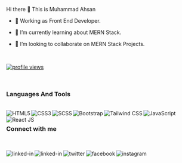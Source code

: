 Hi there 👋 This is Muhammad Ahsan

- 🔭 Working as Front End Developer.
- 🌱 I’m currently learning about MERN Stack.
- 👯 I’m looking to collaborate on MERN Stack Projects.

  <br>

[<img align="center" alt="profile views" src="https://img.shields.io/badge/profile_views-9898-blue.svg?&style=for-the-badge&logo=eye&logoColor=white" />](https://github.com/ahsanshareef21)


<br>

### Languages And Tools  

<br>

<img align="left" alt="HTML5" src="https://img.shields.io/badge/html5-%23E34F26.svg?style=for-the-badge&logo=html5&logoColor=white"/>
<img align="left" alt="CSS3" src="https://img.shields.io/badge/css3-%231572B6.svg?style=for-the-badge&logo=css3&logoColor=white"/>
<img align="left" alt="SCSS" src="https://img.shields.io/badge/sass-%23C6538C.svg?style=for-the-badge&logo=sass&logoColor=white"/>
<img align="left" alt="Bootstrap" src="https://img.shields.io/badge/bootstrap-%23563D7C.svg?style=for-the-badge&logo=bootstrap&logoColor=white"/>
<img align="left" alt="Tailwind CSS" src="https://img.shields.io/badge/tailwindcss-%2338B2AC.svg?style=for-the-badge&logo=tailwindcss&logoColor=white"/>
<img align="left" alt="JavaScript" src="https://img.shields.io/badge/javascript-%23323330.svg?style=for-the-badge&logo=javascript&logoColor=%23F7DF1E"/>
<img align="left" alt="React JS" src="https://img.shields.io/badge/react-%2320232A.svg?style=for-the-badge&logo=react&logoColor=white"/>

<br>  

### Connect with me

<br>

[<img align="left" alt="linked-in" src="https://img.shields.io/badge/linkedin-%230077B5.svg?&style=for-the-badge&logo=linkedin&logoColor=white" />](https://www.linkedin.com/in/ahsanshareef21)

[<img align="left" alt="linked-in" src="https://img.shields.io/badge/gmail-%23D44638.svg?&style=for-the-badge&logo=gmail&logoColor=white" />](mailto:ahsanshareef21@gmail.com)

[<img align="left" alt="twitter" src="https://img.shields.io/badge/twitter-%231DA1F2.svg?&style=for-the-badge&logo=twitter&logoColor=white" />](https://twitter.com/ahsansharef21)

[<img align="left" alt="facebook" src="https://img.shields.io/badge/facebook-%231877F2.svg?&style=for-the-badge&logo=facebook&logoColor=white" />](https://facebook.com/ahsanshareef21)

[<img align="left" alt="instagram" src="https://img.shields.io/badge/instagram-%23E4405F.svg?&style=for-the-badge&logo=instagram&logoColor=white" />](https://instagram.com/ahsanshareef21)
